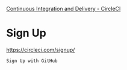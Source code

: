 [Continuous Integration and Delivery - CircleCI](https://circleci.com/)

# Sign Up

https://circleci.com/signup/
```
Sign Up with GitHub
```

# 

